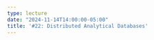 ```yaml
---
type: lecture
date: "2024-11-14T14:00:00-05:00"
title: '#22: Distributed Analytical Databases'
---
```


